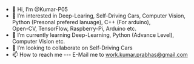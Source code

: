- 👋 Hi, I’m @Kumar-P05
- 👀 I’m interested in Deep-Learing, Self-Driving Cars, Computer Vision, Python (Presonal prefered lanuage), C++ (For arduino),  
                        Open-CV, TensorFlow, Raspberry-Pi, Arduino etc.
- 🌱 I’m currently learning Deep-Learning, Python (Advance Level), Computer Vision etc.
- 💞️ I’m looking to collaborate on Self-Driving Cars
- 📫 How to reach me --- E-Mail me to work.kumar.prabhas@gmail.com

<!---
Kumar-P05/Kumar-P05 is a ✨ special ✨ repository because its `README.md` (this file) appears on your GitHub profile.
You can click the Preview link to take a look at your changes.
--->
